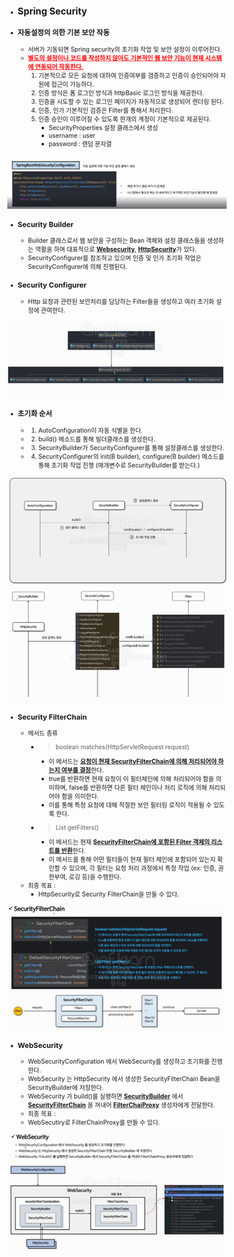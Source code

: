 + ## Spring Security

+ ### 자동설정의 의한 기본 보안 작동
  + 서버가 기동되면 Spring security의 초기화 작업 및 보안 설정이 이루어진다. 
  + <span style="color:red"><U>**별도의 설정이나 코드를 작성하지 않아도 기본적인 웹 보안 기능이 현재 시스템에 연동되어 작동한다.**</U></span>
    1. 기본적으로 모든 요청에 대하여 인증여부를 검증하고 인증이 승인되어야 자원에 접근이 가능하다.
    2. 인증 방식은 폼 로그인 방식과 httpBasic 로그인 방식을 제공한다.
    3. 인증을 시도할 수 있는 로그인 페이지가 자동적으로 생성되어 렌더링 된다.
    4. 인증, 인가 기본적인 검증은 Filter를 통해서 처리한다.
    5. 인증 승인이 이루어질 수 있도록 한개의 계정이 기본적으로 제공된다.
       + SecurityProperties 설정 클래스에서 생성
       + username : user
       + password : 랜덤 문자열
       
![img.png](images/Default.png)

+ ### Security Builder
  + Builder 클래스로서 웹 보안을 구성하는 Bean 객체와 설정 클래스들을 생성하는 역활을 하며 
    대표적으로 <U>**Websecurity**</U>, <U>**HttpSecurity**</U>가 있다.
  + SecurityConfigurer를 참조하고 있으며 인증 및 인가 초기화 작업은 SecurityConfigurer에 의해 진행된다.
  
+ ### Security Configurer 
  + Http 요청과 관련된 보안처리를 담당하는 Filter들을 생성하고 여러 초기화 설정에 관여한다.

![img.png](images/SecurityBuilder&SecurityConfigurer.png)

+ ### 초기화 순서
  + 1. AutoConfiguration이 자동 식별을 한다.
  + 2. build() 메소드를 통해 빌더클래스를 생성한다.
  + 3. SecurityBuilder가 SecurityConfigurer를 통해 설정클래스를 생성한다.
  + 4. SecurityConfigurer의 init(B builder), configure(B builder) 메소드를 통해 초기화 작업 진행 (매개변수로 SecurityBuilder를 받는다.)


![img.png](images/InitialReset.png)
![img.png](images/InitialReset-2.png)

+ ### Security FilterChain
  + 메서드 종류
    + > boolean matches(HttpServletRequest request)
      + 이 메서드는 <U>**요청이 현재 SecurityFilterChain에 의해 처리되어야 하는지 여부를 결정**</U>한다.
      + true를 반환하면 현재 요청이 이 필터체인에 의해 처리되어야 함을 의미하며, false를 반환하면
        다른 필터 체인이나 처리 로직에 의해 처리되어야 함을 의미한다.
      + 이를 통해 특정 요청에 대해 적절한 보안 필터링 로직이 적용될 수 있도록 한다.
    + > List<Filter> getFilters()
      + 이 메서드는 현재 <U>**SecurityFilterChain에 포함된 Filter 객체의 리스트를 반환**</U>한다.
      + 이 메서드를 통해 어떤 필터들이 현재 필터 체인에 포함되어 있는지 확인할 수 있으며, 각 필터는
        요청 처리 과정에서 특정 작업 (ex: 인증, 권한부여, 로깅 등)을 수행한다.
  + 최종 목표 :
    + HttpSecurity로 Security FilterChain을 만들 수 있다.

![img.png](images/SecurityFilterChain.png)

+ ### WebSecurity
  + WebSecurityConfiguration 에서 WebSecurity를 생성하고 초기화를 진행한다.
  + WebSecurity 는 HttpSecurity 에서 생성한 SecurityFilterChain Bean을 SecurityBuilder에 저장한다.
  + WebSecurity 가 build()를 실행하면 <U>**SecurityBuilder**</U> 에서 <U>**SecurityFilterChain**</U> 을 꺼내어 <U>**FilterChaiProxy**</U> 생성자에게 전달한다.
  + 최종 목표 :
  + WebSecutiry로 FilterChainProxy를 만들 수 있다.

![img.png](images/WebSecurity.png)